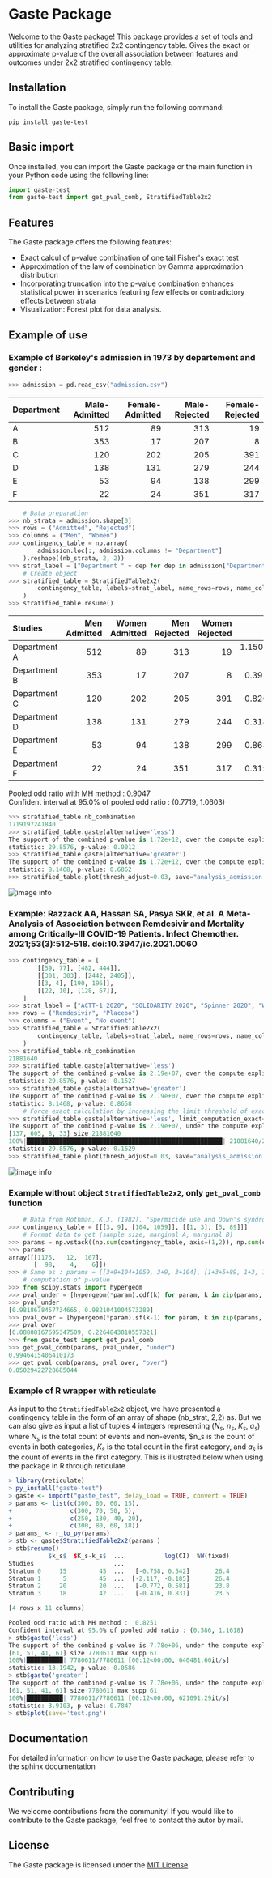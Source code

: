 # Gaste Package

Welcome to the Gaste package! This package provides a set of tools and utilities for analyzing stratified 2x2 contingency table. Gives the exact or approximate p-value of the overall association between features and outcomes under 2x2 stratified contingency table.

## Installation

To install the Gaste package, simply run the following command:

```
pip install gaste-test
```

## Basic import

Once installed, you can import the Gaste package or the main function in your Python code using the following line:

```python
import gaste-test
from gaste-test import get_pval_comb, StratifiedTable2x2
```

## Features

The Gaste package offers the following features:

- Exact calcul of p-value combination of one tail Fisher's exact test
- Approximation of the law of combination by Gamma approximation distribution
- Incorporating truncation into the p-value combination enhances statistical power in scenarios featuring few effects or contradictory effects between strata
- Visualization: Forest plot for data analysis.

## Example of use

### Example of Berkeley's admission in 1973 by departement and gender : 


```python
>>> admission = pd.read_csv("admission.csv")
```
| Department   |   Male-Admitted |   Female-Admitted |   Male-Rejected |   Female-Rejected |
|:-------------|----------------:|------------------:|----------------:|------------------:|
| A            |             512 |                89 |             313 |                19 |
| B            |             353 |                17 |             207 |                 8 |
| C            |             120 |               202 |             205 |               391 |
| D            |             138 |               131 |             279 |               244 |
| E            |              53 |                94 |             138 |               299 |
| F            |              22 |                24 |             351 |               317 |

```python
    # Data preparation
>>> nb_strata = admission.shape[0]
>>> rows = ("Admitted", "Rejected")
>>> columns = ("Men", "Women")
>>> contingency_table = np.array(
        admission.loc[:, admission.columns != "Department"]
    ).reshape((nb_strata, 2, 2))
>>> strat_label = ["Department " + dep for dep in admission["Department"]]
    # Create object
>>> stratified_table = StratifiedTable2x2(
        contingency_table, labels=strat_label, name_rows=rows, name_columns=columns
    )
>>> stratified_table.resume()
```
| Studies      |   Men Admitted |   Women Admitted |   Men Rejected |   Women Rejected |     $p_s^-$ |   $p_s^+$ |    OR |   log(OR) | CI             | log(CI)          |   %W(fixed) |
|:-------------|---------------:|-----------------:|---------------:|-----------------:|------------:|----------:|------:|----------:|:---------------|:-----------------|------------:|
| Department A |            512 |               89 |            313 |               19 | 1.15063e-05 |  0.999996 | 0.349 |    -1.052 | [0.209, 0.584] | [-1.567, -0.537] |        18.5 |
| Department B |            353 |               17 |            207 |                8 | 0.391761    |  0.759839 | 0.803 |    -0.22  | [0.340, 1.892] | [-1.078, 0.638]  |         3.7 |
| Department C |            120 |              202 |            205 |              391 | 0.826548    |  0.212876 | 1.133 |     0.125 | [0.855, 1.502] | [-0.157, 0.407]  |        28   |
| Department D |            138 |              131 |            279 |              244 | 0.318816    |  0.73277  | 0.921 |    -0.082 | [0.686, 1.237] | [-0.376, 0.212]  |        28.6 |
| Department E |             53 |               94 |            138 |              299 | 0.864569    |  0.184058 | 1.222 |     0.2   | [0.825, 1.809] | [-0.192, 0.593]  |        13.8 |
| Department F |             22 |               24 |            351 |              317 | 0.319845    |  0.780128 | 0.828 |    -0.189 | [0.455, 1.506] | [-0.787, 0.409]  |         7.3 |

Pooled odd ratio with MH method :  0.9047 \
Confident interval at 95.0% of pooled odd ratio : (0.7719, 1.0603)
```python
>>> stratified_table.nb_combination
1719197241840
>>> stratified_table.gaste(alternative='less')
The support of the combined p-value is 1.72e+12, over the compute explicite threshold of 1.00e+07 , the moment matching estimator is used.
statistic: 29.8576, p-value: 0.0012
>>> stratified_table.gaste(alternative='greater')
The support of the combined p-value is 1.72e+12, over the compute explicite threshold of 1.00e+07 , the moment matching estimator is used.
statistic: 8.1468, p-value: 0.6862
>>> stratified_table.plot(thresh_adjust=0.03, save="analysis_admission.png")
```
![image info](test/analysis_admission.svg)

### Example: Razzack AA, Hassan SA, Pasya SKR, et al. A Meta-Analysis of Association between Remdesivir and Mortality among Critically-Ill COVID-19 Patients. Infect Chemother. 2021;53(3):512-518. doi:10.3947/ic.2021.0060

```python
>>> contingency_table = [
        [[59, 77], [482, 444]],
        [[301, 303], [2442, 2405]],
        [[3, 4], [190, 196]],
        [[22, 10], [128, 67]],
    ]
>>> strat_label = ["ACTT-1 2020", "SOLIDARITY 2020", "Spinner 2020", "Wang 2020"]
>>> rows = ("Remdesivir", "Placebo")
>>> columns = ("Event", "No event")
>>> stratified_table = StratifiedTable2x2(
        contingency_table, labels=strat_label, name_rows=rows, name_columns=columns
    )
>>> stratified_table.nb_combination
21881640
>>> stratified_table.gaste(alternative='less')
The support of the combined p-value is 2.19e+07, over the compute explicite threshold of 1.00e+07 , the moment matching estimator is used.
statistic: 29.8576, p-value: 0.1527
>>> stratified_table.gaste(alternative='greater')
The support of the combined p-value is 2.19e+07, over the compute explicite threshold of 1.00e+07 , the moment matching estimator is used.
statistic: 8.1468, p-value: 0.8658
    # Force exact calculation by increasing the limit threshold of exact computation
>>> stratified_table.gaste(alternative='less', limit_computation_exact=3*10**7)
The support of the combined p-value is 2.19e+07, under the compute explicite threshold of 3.00e+07 , the explicite calculation is used.
[137, 605, 8, 33] size 21881640
100%|██████████████████████████████████████████████████████| 21881640/21881640 [00:41<00:00, 524130.92it/s]
statistic: 29.8576, p-value: 0.1529
>>> stratified_table.plot(thresh_adjust=0.03, save="analysis_admission.png")
```

![image info](test/meta_analysis_covid.svg)

### Example without object `StratifiedTable2x2`, only `get_pval_comb` function
```python
    # Data from Rothman, K.J. (1982). "Spermicide use and Down's syndrome," American Journal of Public Health, 72(4), pp. 399-401. doi 10.2105/AJPH.72.4.399.
>>> contingency_table = [[[3, 9], [104, 1059]], [[1, 3], [5, 89]]]
    # Format data to get (sample size, marginal A, marginal B)
>>> params = np.vstack((np.sum(contingency_table, axis=(1,2)), np.sum(contingency_table, axis=2).T[0], np.sum(contingency_table, axis=1).T[0])).T
>>> params
array([[1175,   12,  107],
       [  98,    4,    6]])
>>> # Same as : params = [[3+9+104+1059, 3+9, 3+104], [1+3+5+89, 1+3, 1+5]]
    # computation of p-value
>>> from scipy.stats import hypergeom
>>> pval_under = [hypergeom(*param).cdf(k) for param, k in zip(params, np.array(contingency_table)[:,0,0])]
>>> pval_under
[0.9818678457734665, 0.9821041004573289]
>>> pval_over = [hypergeom(*param).sf(k-1) for param, k in zip(params, np.array(contingency_table)[:,0,0])]
>>> pval_over
[0.08808167695347509, 0.2264843810557321]
>>> from gaste_test import get_pval_comb
>>> get_pval_comb(params, pval_under, "under")
0.9946415406410173
>>> get_pval_comb(params, pval_over, "over")
0.05029422728685044
```

### Example of R wrapper with reticulate

As input to the `StratifiedTable2x2` object, we have presented a contingency table in the form of an array of shape (nb_strat, 2,2) as. But we can also give as input a list of tuples 4 integers representing ($N_s$, $n_s$, $K_s$, $a_s$) where $N_s$ is the total count of events and non-events, $n_s is the count of events in both categories, $K_s$ is the total count in the first category, and $a_s$ is the count of events in the first category. This is illustrated below when using the package in R through reticulate
```r
> library(reticulate)
> py_install("gaste-test")
> gaste <- import("gaste_test", delay_load = TRUE, convert = TRUE)
> params <- list(c(300, 80, 60, 15),
+                c(300, 70, 50, 5), 
+                c(250, 130, 40, 20), 
+                c(300, 80, 60, 18))
> params_ <- r_to_py(params)
> stb <- gaste$StratifiedTable2x2(params_)
> stb$resume()
           $k_s$  $K_s-k_s$  ...           log(CI)  %W(fixed)
Studies                      ...                             
Stratum 0     15         45  ...   [-0.758, 0.542]       26.4
Stratum 1      5         45  ...  [-2.117, -0.185]       26.4
Stratum 2     20         20  ...   [-0.772, 0.581]       23.8
Stratum 3     18         42  ...   [-0.416, 0.831]       23.5

[4 rows x 11 columns]

Pooled odd ratio with MH method :  0.8251
Confident interval at 95.0% of pooled odd ratio : (0.586, 1.1618)
> stb$gaste('less')
The support of the combined p-value is 7.78e+06, under the compute explicite threshold of 1.00e+07 , the explicite calculation is used.
[61, 51, 41, 61] size 7780611 max supp 61
100%|██████████| 7780611/7780611 [00:12<00:00, 640481.60it/s]
statistic: 13.1942, p-value: 0.0586
> stb$gaste('greater')
The support of the combined p-value is 7.78e+06, under the compute explicite threshold of 1.00e+07 , the explicite calculation is used.
[61, 51, 41, 61] size 7780611 max supp 61
100%|██████████| 7780611/7780611 [00:12<00:00, 621091.29it/s]
statistic: 3.9103, p-value: 0.7847
> stb$plot(save='test.png')
```

## Documentation

For detailed information on how to use the Gaste package, please refer to the sphinx documentation

## Contributing

We welcome contributions from the community! If you would like to contribute to the Gaste package, feel free to contact the autor by mail.

## License

The Gaste package is licensed under the [MIT License](https://github.com/your-username/gaste/LICENSE).
